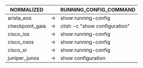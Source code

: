 | NORMALIZED | | RUNNING_CONFIG_COMMAND |
| ---------- | -- | ------ |
| arista_eos | → | show running-config |
| checkpoint_gaia | → | clish -c &#34;show configuration&#34; |
| cisco_ios | → | show running-config |
| cisco_nxos | → | show running-config |
| cisco_xr | → | show running-config |
| juniper_junos | → | show configuration | display set |
